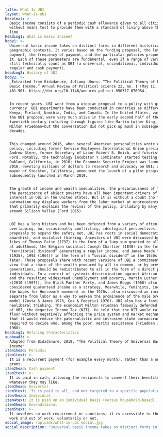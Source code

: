 ```yaml
---
title: What Is UBI
layout: what-is-ubi
herotext: >-
  Basic Income consists of a periodic cash allowance given to all citizens,
  without means test to provide them with a standard of living above the poverty
  line
heading1: What is Basic Income?
body1: >-
  Universal basic income takes on distinct forms in different historical and
  geographic contexts. It varies based on the funding proposal, the level of
  payment, the frequency of payment, and the particular policies proposed around
  it. Each of these parameters are fundamental, even if a range of versions
  still technically count as UBI (a universal, unconditional, individual,
  regular and cash payment).
heading2: History of UBI
body2: >-
  _Extracted from Bidadanure, Juliana Uhuru. “The Political Theory of Universal
  Basic Income.” Annual Review of Political Science 22, no. 1 (May 11, 2019):
  481–501. https://doi.org/10.1146/annurev-polisci-050317-070954._


  In recent years, UBI went from a utopian proposal to a policy with growing
  currency. UBI experiments have been conducted in countries as different as
  Kenya, Finland, Namibia, India, and Canada. In the United States, variants of
  the UBI proposal were very much alive in the early second half of the
  twentieth century—including through figures like Martin Luther King, Jr., and
  Milton Friedman—but the conversation did not pick up much in subsequent
  decades.


  This changed around 2016, when several American personalities wrote on the
  policy, including former Service Employees International Union president
  Andrew Stern, former Secretary of Labor Robert B. Reich, and futurist Martin
  Ford. Notably, the technology incubator Y Combinator started testing UBI in
  Oakland, California, in 2016; the Economic Security Project was launched in
  2016, devoting millions of dollars to research and advocacy on UBI; and the
  mayor of Stockton, California, announced the launch of a pilot program,
  subsequently launched in March 2019. 


  The growth of income and wealth inequalities, the precariousness of labor, and
  the persistence of abject poverty have all been important drivers of renewed
  interest in UBI in the United States. But it is without a doubt the fear that
  automation may displace workers from the labor market at unprecedented rates
  that primarily explains the revival of the policy, including by many in or
  around Silicon Valley (Ford 2015). 


  UBI has a long history and has been defended from a variety of often
  overlapping, but occasionally conflicting, ideological perspectives. Like most
  proposals to expand the safety net, UBI has roots in social democratic,
  anarchist, and socialist thinking. Ancestors of UBI were discussed by the
  likes of Thomas Paine (1797) in the form of a lump sum granted to all citizens
  at adulthood, the Belgian socialist Joseph Charlier (1848) in the form of a
  “territorial dividend” generating a regular income, and James Meade \[1988
  (1935), 1993 (1964)] in the form of a “social dividend” in the 1930s and
  later. Those proposals share with recent versions of UBI a commitment to the
  view that a share of the wealth produced by all in common, or by previous
  generations, should be redistributed to all in the form of a direct payment to
  individuals. In a context of systemic discrimination against African-Americans
  and the resulting widespread unemployment and poverty, Martin Luther King, Jr.
  \[2010 (1967)], the Black Panther Party, and James Boggs (1968) also
  considered guaranteed income as a strategy. Meanwhile, feminists, including
  the Wages for Housework movement in the 1970s, also discussed an income
  separate from labor as a way to weaken the prominence of the male breadwinner
  model (Costa & James 1973, Cox & Federici 1976). UBI also has a footing in
  neoliberal thinking. The economist Milton Friedman famously defended a cousin
  of UBI, the Negative Income Tax (NIT). He held that the NIT would raise the
  floor without negatively affecting the price system and market mechanisms, and
  that it would reduce the paternalistic and intrusive state bureaucracy
  required to decide who, among the poor, merits assistance (Friedman 1962,
  1968).
heading3: Defining Characteristics
subhead3: >-
  Adapted from Bidadanure, 2019, "The Political Theory of Universal Basic
  Income"
item1head: Periodic
item1text: >-
  It is a recurrent payment (for example every month), rather than a one-off
  grant.
item2head: Cash payment
item2text: >-
  It is paid in cash, allowing the recipients to convert their benefits into
  whatever they may like.
item3head: Universal
item3text: 'It is paid to all, and not targeted to a specific population.'
item4head: Individual
item4text: It is paid on an individual basis (versus household-based).
item5head: Unconditional
item5text: >-
  It involves no work requirement or sanctions; it is accessible to those in
  work and out of work, voluntarily or not.
social_image: /uploads/what-is-ubi-social.jpg
social_description: "Universal basic income takes on distinct forms in different historical and geographic contexts. It varies based on the funding proposal, the level of payment, the frequency of payment, and the particular policies proposed around it." 
---
```


